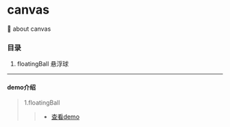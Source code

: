 # canvas
:tada: about canvas
### 目录
1. floatingBall 悬浮球
***
#### demo介绍
>1.floatingBall
>>* [查看demo](https://ahrl.github.io/canvas/floatingBall/floatingBall.html)
